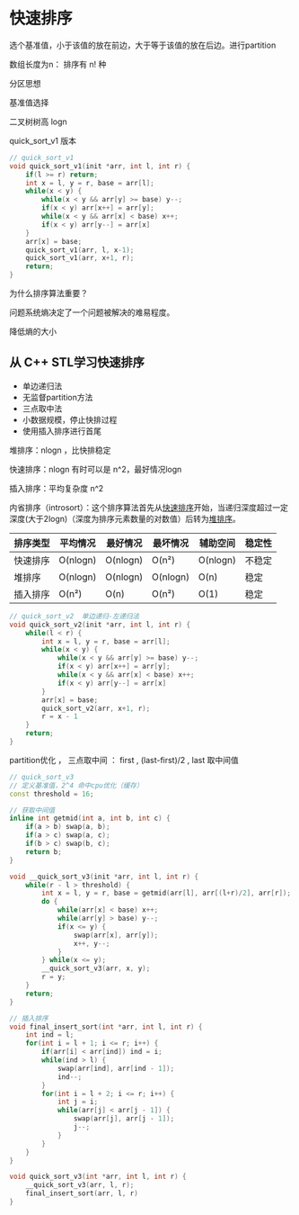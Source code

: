 # 快速排序

选个基准值，小于该值的放在前边，大于等于该值的放在后边。进行partition

数组长度为n： 排序有 n! 种

分区思想

基准值选择

二叉树树高 logn 

quick_sort_v1 版本

``` c++
// quick_sort_v1
void quick_sort_v1(init *arr, int l, int r) {
	if(l >= r) return;
    int x = l, y = r, base = arr[l];
    while(x < y) {
        while(x < y && arr[y] >= base) y--;
        if(x < y) arr[x++] = arr[y];
        while(x < y && arr[x] < base) x++;
        if(x < y) arr[y--] = arr[x]
    }
    arr[x] = base;
    quick_sort_v1(arr, l, x-1);
    quick_sort_v1(arr, x+1, r);
    return;
}
```

为什么排序算法重要？

问题系统熵决定了一个问题被解决的难易程度。

降低熵的大小



## 从 C++ STL学习快速排序

* 单边递归法
* 无监督partition方法
* 三点取中法
* 小数据规模，停止快排过程
* 使用插入排序进行首尾

堆排序：nlogn ，比快排稳定

快速排序：nlogn 有时可以是 n^2，最好情况logn

插入排序：平均复杂度 n^2

内省排序（introsort）：这个排序算法首先从[快速排序](https://baike.baidu.com/item/快速排序)开始，当递归深度超过一定深度(大于2logn)（深度为排序元素数量的对数值）后转为[堆排序](https://baike.baidu.com/item/堆排序)。

| 排序类型 | 平均情况 | 最好情况 | 最坏情况 | 辅助空间 | 稳定性 |
| -------- | -------- | -------- | -------- | -------- | ------ |
| 快速排序 | O(nlogn) | O(nlogn) | O(n²)    | O(nlogn) | 不稳定 |
| 堆排序   | O(nlogn) | O(nlogn) | O(nlogn) | O(n)     | 稳定   |
| 插入排序 | O(n²)    | O(n)     | O(n²)    | O(1)     | 稳定   |

```c++
// quick_sort_v2  单边递归-左递归法
void quick_sort_v2(init *arr, int l, int r) {
	while(l < r) {
        int x = l, y = r, base = arr[l];
        while(x < y) {
            while(x < y && arr[y] >= base) y--;
            if(x < y) arr[x++] = arr[y];
            while(x < y && arr[x] < base) x++;
            if(x < y) arr[y--] = arr[x]
        }
        arr[x] = base;
        quick_sort_v2(arr, x+1, r);
        r = x - 1
    }
    return;
}
```

partition优化 ， 三点取中间 ： first , (last-first)/2 , last 取中间值

```c++
// quick_sort_v3
// 定义基准值，2^4 命中cpu优化（缓存）
const threshold = 16; 

// 获取中间值
inline int getmid(int a, int b, int c) {
	if(a > b) swap(a, b);
    if(a > c) swap(a, c);
    if(b > c) swap(b, c);
    return b;
}

void __quick_sort_v3(init *arr, int l, int r) {
	while(r - l > threshold) {
        int x = l, y = r, base = getmid(arr[l], arr[(l+r)/2], arr[r]);
        do {
            while(arr[x] < base) x++;
            while(arr[y] > base) y--;
            if(x <= y) {
				swap(arr[x], arr[y]);
                x++, y--;
            }
        } while(x <= y);
        __quick_sort_v3(arr, x, y);
        r = y;
    }
    return;
}

// 插入排序
void final_insert_sort(int *arr, int l, int r) {
    int ind = l;
    for(int i = l + 1; i <= r; i++) {
		if(arr[i] < arr[ind]) ind = i;
        while(ind > l) {
            swap(arr[ind], arr[ind - 1]);
            ind--;
        }
        for(int i = l + 2; i <= r; i++) {
            int j = i;
            while(arr[j] < arr[j - 1]) {
                swap(arr[j], arr[j - 1]);
                j--;
            }
        }
    }
}

void quick_sort_v3(int *arr, int l, int r) {
    __quick_sort_v3(arr, l, r);
    final_insert_sort(arr, l, r)
}
```

